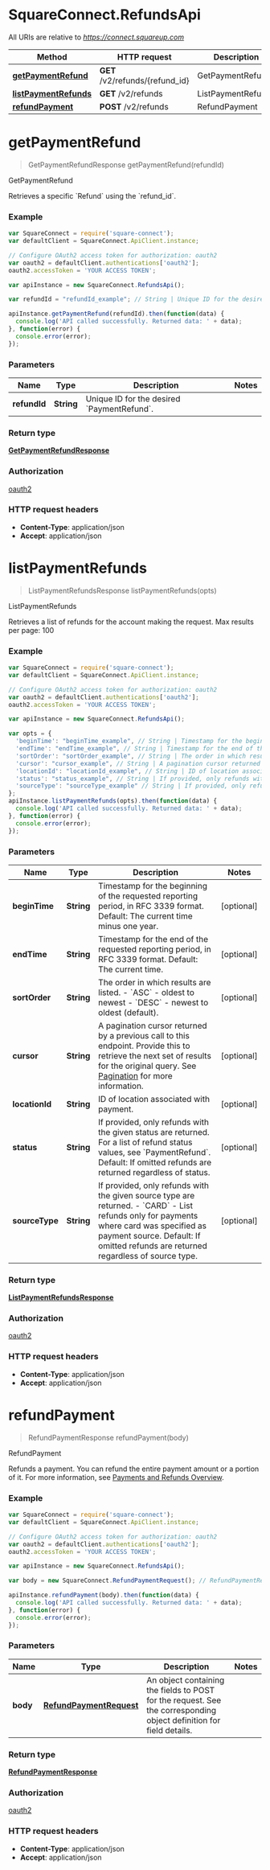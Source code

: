 # SquareConnect.RefundsApi

All URIs are relative to *https://connect.squareup.com*

Method | HTTP request | Description
------------- | ------------- | -------------
[**getPaymentRefund**](RefundsApi.md#getPaymentRefund) | **GET** /v2/refunds/{refund_id} | GetPaymentRefund
[**listPaymentRefunds**](RefundsApi.md#listPaymentRefunds) | **GET** /v2/refunds | ListPaymentRefunds
[**refundPayment**](RefundsApi.md#refundPayment) | **POST** /v2/refunds | RefundPayment


<a name="getPaymentRefund"></a>
# **getPaymentRefund**
> GetPaymentRefundResponse getPaymentRefund(refundId)

GetPaymentRefund

Retrieves a specific &#x60;Refund&#x60; using the &#x60;refund_id&#x60;.

### Example
```javascript
var SquareConnect = require('square-connect');
var defaultClient = SquareConnect.ApiClient.instance;

// Configure OAuth2 access token for authorization: oauth2
var oauth2 = defaultClient.authentications['oauth2'];
oauth2.accessToken = 'YOUR ACCESS TOKEN';

var apiInstance = new SquareConnect.RefundsApi();

var refundId = "refundId_example"; // String | Unique ID for the desired `PaymentRefund`.

apiInstance.getPaymentRefund(refundId).then(function(data) {
  console.log('API called successfully. Returned data: ' + data);
}, function(error) {
  console.error(error);
});

```

### Parameters

Name | Type | Description  | Notes
------------- | ------------- | ------------- | -------------
 **refundId** | **String**| Unique ID for the desired &#x60;PaymentRefund&#x60;. | 

### Return type

[**GetPaymentRefundResponse**](GetPaymentRefundResponse.md)

### Authorization

[oauth2](../README.md#oauth2)

### HTTP request headers

 - **Content-Type**: application/json
 - **Accept**: application/json

<a name="listPaymentRefunds"></a>
# **listPaymentRefunds**
> ListPaymentRefundsResponse listPaymentRefunds(opts)

ListPaymentRefunds

Retrieves a list of refunds for the account making the request.  Max results per page: 100

### Example
```javascript
var SquareConnect = require('square-connect');
var defaultClient = SquareConnect.ApiClient.instance;

// Configure OAuth2 access token for authorization: oauth2
var oauth2 = defaultClient.authentications['oauth2'];
oauth2.accessToken = 'YOUR ACCESS TOKEN';

var apiInstance = new SquareConnect.RefundsApi();

var opts = { 
  'beginTime': "beginTime_example", // String | Timestamp for the beginning of the requested reporting period, in RFC 3339 format.  Default: The current time minus one year.
  'endTime': "endTime_example", // String | Timestamp for the end of the requested reporting period, in RFC 3339 format.  Default: The current time.
  'sortOrder': "sortOrder_example", // String | The order in which results are listed. - `ASC` - oldest to newest - `DESC` - newest to oldest (default).
  'cursor': "cursor_example", // String | A pagination cursor returned by a previous call to this endpoint. Provide this to retrieve the next set of results for the original query.  See [Pagination](https://developer.squareup.com/docs/basics/api101/pagination) for more information.
  'locationId': "locationId_example", // String | ID of location associated with payment.
  'status': "status_example", // String | If provided, only refunds with the given status are returned. For a list of refund status values, see `PaymentRefund`.  Default: If omitted refunds are returned regardless of status.
  'sourceType': "sourceType_example" // String | If provided, only refunds with the given source type are returned. - `CARD` - List refunds only for payments where card was specified as payment source.  Default: If omitted refunds are returned regardless of source type.
};
apiInstance.listPaymentRefunds(opts).then(function(data) {
  console.log('API called successfully. Returned data: ' + data);
}, function(error) {
  console.error(error);
});

```

### Parameters

Name | Type | Description  | Notes
------------- | ------------- | ------------- | -------------
 **beginTime** | **String**| Timestamp for the beginning of the requested reporting period, in RFC 3339 format.  Default: The current time minus one year. | [optional] 
 **endTime** | **String**| Timestamp for the end of the requested reporting period, in RFC 3339 format.  Default: The current time. | [optional] 
 **sortOrder** | **String**| The order in which results are listed. - &#x60;ASC&#x60; - oldest to newest - &#x60;DESC&#x60; - newest to oldest (default). | [optional] 
 **cursor** | **String**| A pagination cursor returned by a previous call to this endpoint. Provide this to retrieve the next set of results for the original query.  See [Pagination](https://developer.squareup.com/docs/basics/api101/pagination) for more information. | [optional] 
 **locationId** | **String**| ID of location associated with payment. | [optional] 
 **status** | **String**| If provided, only refunds with the given status are returned. For a list of refund status values, see &#x60;PaymentRefund&#x60;.  Default: If omitted refunds are returned regardless of status. | [optional] 
 **sourceType** | **String**| If provided, only refunds with the given source type are returned. - &#x60;CARD&#x60; - List refunds only for payments where card was specified as payment source.  Default: If omitted refunds are returned regardless of source type. | [optional] 

### Return type

[**ListPaymentRefundsResponse**](ListPaymentRefundsResponse.md)

### Authorization

[oauth2](../README.md#oauth2)

### HTTP request headers

 - **Content-Type**: application/json
 - **Accept**: application/json

<a name="refundPayment"></a>
# **refundPayment**
> RefundPaymentResponse refundPayment(body)

RefundPayment

Refunds a payment. You can refund the entire payment amount or a  portion of it. For more information, see  [Payments and Refunds Overview](/payments-api/overview).

### Example
```javascript
var SquareConnect = require('square-connect');
var defaultClient = SquareConnect.ApiClient.instance;

// Configure OAuth2 access token for authorization: oauth2
var oauth2 = defaultClient.authentications['oauth2'];
oauth2.accessToken = 'YOUR ACCESS TOKEN';

var apiInstance = new SquareConnect.RefundsApi();

var body = new SquareConnect.RefundPaymentRequest(); // RefundPaymentRequest | An object containing the fields to POST for the request.  See the corresponding object definition for field details.

apiInstance.refundPayment(body).then(function(data) {
  console.log('API called successfully. Returned data: ' + data);
}, function(error) {
  console.error(error);
});

```

### Parameters

Name | Type | Description  | Notes
------------- | ------------- | ------------- | -------------
 **body** | [**RefundPaymentRequest**](RefundPaymentRequest.md)| An object containing the fields to POST for the request.  See the corresponding object definition for field details. | 

### Return type

[**RefundPaymentResponse**](RefundPaymentResponse.md)

### Authorization

[oauth2](../README.md#oauth2)

### HTTP request headers

 - **Content-Type**: application/json
 - **Accept**: application/json

